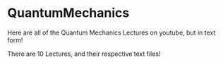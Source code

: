 # QuantumMechanics
Here are all of the Quantum Mechanics Lectures on youtube, but in text form!

There are 10 Lectures, and their respective text files!
